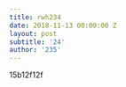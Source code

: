 ```yaml
---
title: rwh234
date: 2018-11-13 00:00:00 Z
layout: post
subtitle: '24'
author: '235'
---
```


15b12f12f
